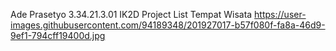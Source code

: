 Ade Prasetyo
3.34.21.3.01 IK2D
Project List Tempat Wisata
https://user-images.githubusercontent.com/94189348/201927017-b57f080f-fa8a-46d9-9ef1-794cff19400d.jpg
